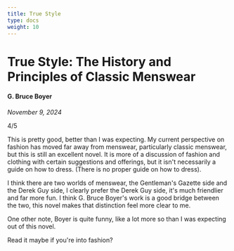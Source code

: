 ```yaml
---
title: True Style
type: docs
weight: 10
---
```


# True Style: The History and Principles of Classic Menswear 

#### G. Bruce Boyer

*November 9, 2024*

4/5

This is pretty good, better than I was expecting. My current perspective on fashion has moved far away from menswear, particularly classic menswear, but this is still an excellent novel. It is more of a discussion of fashion and clothing with certain suggestions and offerings, but it isn't necessarily a guide on how to dress. (There is no proper guide on how to dress).

I think there are two worlds of menswear, the Gentleman's Gazette side and the Derek Guy side, I clearly prefer the Derek Guy side, it's much friendlier and far more fun. I think G. Bruce Boyer's work is a good bridge between the two, this novel makes that distinction feel more clear to me. 

One other note, Boyer is quite funny, like a lot more so than I was expecting out of this novel.  

Read it maybe if you're into fashion?
